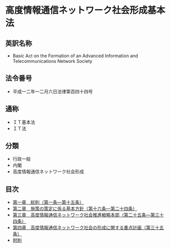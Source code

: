 # 高度情報通信ネットワーク社会形成基本法

## 英訳名称

- Basic Act on the Formation of an Advanced Information and Telecommunications Network Society

## 法令番号

- 平成一二年一二月六日法律第百四十四号

## 通称

- ＩＴ基本法
- ＩＴ法

## 分類

- 行政一般
- 内閣
- 高度情報通信ネットワーク社会形成

## 目次

- [第一章　総則（第一条―第十五条）](/chapter1.md#%E7%AC%AC%E4%B8%80%E7%AB%A0%E7%B7%8F%E5%89%87)
- [第二章　施策の策定に係る基本方針（第十六条―第二十四条）](/chapter2.md#%E7%AC%AC%E4%BA%8C%E7%AB%A0%E6%96%BD%E7%AD%96%E3%81%AE%E7%AD%96%E5%AE%9A%E3%81%AB%E4%BF%82%E3%82%8B%E5%9F%BA%E6%9C%AC%E6%96%B9%E9%87%9D)
- [第三章　高度情報通信ネットワーク社会推進戦略本部（第二十五条―第三十四条）](/chapter3.md#%E7%AC%AC%E4%B8%89%E7%AB%A0%E9%AB%98%E5%BA%A6%E6%83%85%E5%A0%B1%E9%80%9A%E4%BF%A1%E3%83%8D%E3%83%83%E3%83%88%E3%83%AF%E3%83%BC%E3%82%AF%E7%A4%BE%E4%BC%9A%E6%8E%A8%E9%80%B2%E6%88%A6%E7%95%A5%E6%9C%AC%E9%83%A8)
- [第四章　高度情報通信ネットワーク社会の形成に関する重点計画（第三十五条）](/chapter4.md#%E7%AC%AC%E5%9B%9B%E7%AB%A0%E9%AB%98%E5%BA%A6%E6%83%85%E5%A0%B1%E9%80%9A%E4%BF%A1%E3%83%8D%E3%83%83%E3%83%88%E3%83%AF%E3%83%BC%E3%82%AF%E7%A4%BE%E4%BC%9A%E3%81%AE%E5%BD%A2%E6%88%90%E3%81%AB%E9%96%A2%E3%81%99%E3%82%8B%E9%87%8D%E7%82%B9%E8%A8%88%E7%94%BB)
- [附則](/supplementary_provision.md#%E9%99%84%E5%89%87%E5%B9%B3%E6%88%90%E4%B8%80%E4%BA%8C%E5%B9%B4%E4%B8%80%E4%BA%8C%E6%9C%88%E5%85%AD%E6%97%A5%E6%B3%95%E5%BE%8B%E7%AC%AC%E7%99%BE%E5%9B%9B%E5%8D%81%E5%9B%9B%E5%8F%B7)

